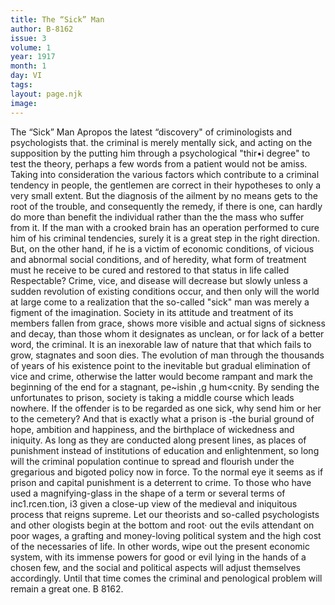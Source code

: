 ```yaml
---
title: The “Sick” Man
author: B-8162
issue: 3
volume: 1
year: 1917
month: 1
day: VI
tags:
layout: page.njk
image:
---
```

The “Sick” Man   Apropos the latest “discovery" of criminologists and psychologists that. the criminal is merely mentally sick, and acting on the supposition by the putting him through a psychological "thir•i degree" to test the theory, perhaps a few words from a patient would not be amiss.   Taking into consideration the various factors which contribute to a criminal tendency in people, the gentlemen are correct in their hypotheses to only a very small extent. But the diagnosis of the ailment by no means gets to the root of the trouble, and consequently the remedy, if there is one, can hardly do more than benefit the individual rather than the the mass who suffer from it. If the man with a crooked brain has an operation performed to cure him of his criminal tendencies, surely it is a great step in the right direction.   But, on the other hand, if he is a victim of economic conditions, of vicious and abnormal social conditions, and of heredity, what form of treatment must he receive to be cured and restored to that status in life called Respectable?   Crime, vice, and disease will decrease but slowly unless a sudden revolution of existing conditions occur, and then only will the world at large come to a realization that the so-called "sick" man was merely a figment of the imagination. Society in its attitude and treatment of its members fallen from grace, shows more visible and actual signs of sickness and decay, than those whom it designates as unclean, or for lack of a better word, the criminal.   It is an inexorable law of nature that that which fails to grow, stagnates and soon dies. The evolution of man through the thousands of years of his existence point to the inevitable but gradual elimination of vice and crime, otherwise the latter would become rampant and mark the beginning of the end for a stagnant, pe~ishin ,g hum<cnity.   By sending the unfortunates to prison, society is taking a middle course which leads nowhere. If the offender is to be regarded as one sick, why send him or her to the cemetery? And that is exactly what a prison is -the burial ground of hope, ambition and happiness, and the birthplace of wickedness and iniquity. As long as they are conducted along present lines, as places of punishment instead of institutions of education and enlightenment, so long will the criminal population continue to spread and flourish under the gregarious and bigoted policy now in force.   To the normal eye it seems as if prison and capital punishment is a deterrent to crime. To those who have used a magnifying-glass   in the shape of a term or several terms of inc1.rcen.tion, i3 given a close-up view of the medieval and iniquitous process that reigns supreme.   Let our theorists and so-called psychologists and other ologists begin at the bottom and root· out the evils attendant on poor wages, a grafting and money-loving political system and the high cost of the necessaries of life. In other words, wipe out the present economic system, with its immense powers for good or evil lying in the hands of a chosen few, and the social and political aspects will adjust themselves accordingly. Until that time comes the criminal and penological problem will remain a great one. B 8162.      




